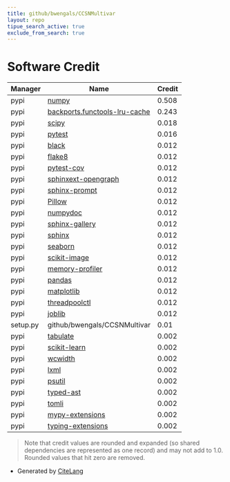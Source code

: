 ```yaml
---
title: github/bwengals/CCSNMultivar
layout: repo
tipue_search_active: true
exclude_from_search: true
---
```

# Software Credit

|Manager|Name|Credit|
|-------|----|------|
|pypi|[numpy](https://www.numpy.org)|0.508|
|pypi|[backports.functools-lru-cache](https://pypi.org/project/backports.functools-lru-cache)|0.243|
|pypi|[scipy](https://www.scipy.org)|0.018|
|pypi|[pytest](https://pypi.org/project/pytest)|0.016|
|pypi|[black](https://github.com/psf/black)|0.012|
|pypi|[flake8](https://pypi.org/project/flake8)|0.012|
|pypi|[pytest-cov](https://pypi.org/project/pytest-cov)|0.012|
|pypi|[sphinxext-opengraph](https://pypi.org/project/sphinxext-opengraph)|0.012|
|pypi|[sphinx-prompt](https://pypi.org/project/sphinx-prompt)|0.012|
|pypi|[Pillow](https://pypi.org/project/Pillow)|0.012|
|pypi|[numpydoc](https://pypi.org/project/numpydoc)|0.012|
|pypi|[sphinx-gallery](https://pypi.org/project/sphinx-gallery)|0.012|
|pypi|[sphinx](https://pypi.org/project/sphinx)|0.012|
|pypi|[seaborn](https://pypi.org/project/seaborn)|0.012|
|pypi|[scikit-image](https://pypi.org/project/scikit-image)|0.012|
|pypi|[memory-profiler](https://pypi.org/project/memory-profiler)|0.012|
|pypi|[pandas](https://pypi.org/project/pandas)|0.012|
|pypi|[matplotlib](https://pypi.org/project/matplotlib)|0.012|
|pypi|[threadpoolctl](https://pypi.org/project/threadpoolctl)|0.012|
|pypi|[joblib](https://pypi.org/project/joblib)|0.012|
|setup.py|github/bwengals/CCSNMultivar|0.01|
|pypi|[tabulate](https://github.com/astanin/python-tabulate)|0.002|
|pypi|[scikit-learn](http://scikit-learn.org)|0.002|
|pypi|[wcwidth](https://github.com/jquast/wcwidth)|0.002|
|pypi|[lxml](https://pypi.org/project/lxml)|0.002|
|pypi|[psutil](https://pypi.org/project/psutil)|0.002|
|pypi|[typed-ast](https://pypi.org/project/typed-ast)|0.002|
|pypi|[tomli](https://pypi.org/project/tomli)|0.002|
|pypi|[mypy-extensions](https://pypi.org/project/mypy-extensions)|0.002|
|pypi|[typing-extensions](https://pypi.org/project/typing-extensions)|0.002|


> Note that credit values are rounded and expanded (so shared dependencies are represented as one record) and may not add to 1.0. Rounded values that hit zero are removed.


- Generated by [CiteLang](https://github.com/vsoch/citelang)
